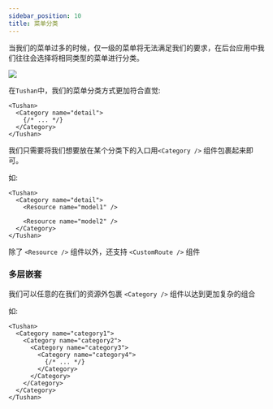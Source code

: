 ```yaml
---
sidebar_position: 10
title: 菜单分类
---
```


当我们的菜单过多的时候，仅一级的菜单将无法满足我们的要求，在后台应用中我们往往会选择将相同类型的菜单进行分类。

![](/img/docs/misc/category.png)

在`Tushan`中，我们的菜单分类方式更加符合直觉:

```tsx
<Tushan>
  <Category name="detail">
    {/* ... */}
  </Category>
</Tushan>
```

我们只需要将我们想要放在某个分类下的入口用`<Category />` 组件包裹起来即可。

如:
```tsx
<Tushan>
  <Category name="detail">
    <Resource name="model1" />

    <Resource name="model2" />
  </Category>
</Tushan>
```

除了 `<Resource />` 组件以外，还支持 `<CustomRoute />` 组件

### 多层嵌套

我们可以任意的在我们的资源外包裹 `<Category />` 组件以达到更加复杂的组合

如:
```tsx
<Tushan>
  <Category name="category1">
    <Category name="category2">
      <Category name="category3">
        <Category name="category4">
          {/* ... */}
        </Category>
      </Category>
    </Category>
  </Category>
</Tushan>
```
